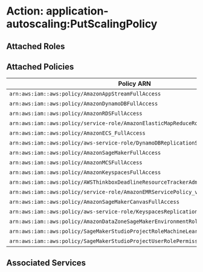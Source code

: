 # Action: application-autoscaling:PutScalingPolicy

## Attached Roles

## Attached Policies

| Policy ARN | Policy Name |
|------------|-------------|
| `arn:aws:iam::aws:policy/AmazonAppStreamFullAccess` | [AmazonAppStreamFullAccess](../policies.md#amazonappstreamfullaccess) |
| `arn:aws:iam::aws:policy/AmazonDynamoDBFullAccess` | [AmazonDynamoDBFullAccess](../policies.md#amazondynamodbfullaccess) |
| `arn:aws:iam::aws:policy/AmazonRDSFullAccess` | [AmazonRDSFullAccess](../policies.md#amazonrdsfullaccess) |
| `arn:aws:iam::aws:policy/service-role/AmazonElasticMapReduceRole` | [AmazonElasticMapReduceRole](../policies.md#amazonelasticmapreducerole) |
| `arn:aws:iam::aws:policy/AmazonECS_FullAccess` | [AmazonECS_FullAccess](../policies.md#amazonecs_fullaccess) |
| `arn:aws:iam::aws:policy/aws-service-role/DynamoDBReplicationServiceRolePolicy` | [DynamoDBReplicationServiceRolePolicy](../policies.md#dynamodbreplicationservicerolepolicy) |
| `arn:aws:iam::aws:policy/AmazonSageMakerFullAccess` | [AmazonSageMakerFullAccess](../policies.md#amazonsagemakerfullaccess) |
| `arn:aws:iam::aws:policy/AmazonMCSFullAccess` | [AmazonMCSFullAccess](../policies.md#amazonmcsfullaccess) |
| `arn:aws:iam::aws:policy/AmazonKeyspacesFullAccess` | [AmazonKeyspacesFullAccess](../policies.md#amazonkeyspacesfullaccess) |
| `arn:aws:iam::aws:policy/AWSThinkboxDeadlineResourceTrackerAdminPolicy` | [AWSThinkboxDeadlineResourceTrackerAdminPolicy](../policies.md#awsthinkboxdeadlineresourcetrackeradminpolicy) |
| `arn:aws:iam::aws:policy/service-role/AmazonEMRServicePolicy_v2` | [AmazonEMRServicePolicy_v2](../policies.md#amazonemrservicepolicy_v2) |
| `arn:aws:iam::aws:policy/AmazonSageMakerCanvasFullAccess` | [AmazonSageMakerCanvasFullAccess](../policies.md#amazonsagemakercanvasfullaccess) |
| `arn:aws:iam::aws:policy/aws-service-role/KeyspacesReplicationServiceRolePolicy` | [KeyspacesReplicationServiceRolePolicy](../policies.md#keyspacesreplicationservicerolepolicy) |
| `arn:aws:iam::aws:policy/AmazonDataZoneSageMakerEnvironmentRolePermissionsBoundary` | [AmazonDataZoneSageMakerEnvironmentRolePermissionsBoundary](../policies.md#amazondatazonesagemakerenvironmentrolepermissionsboundary) |
| `arn:aws:iam::aws:policy/SageMakerStudioProjectRoleMachineLearningPolicy` | [SageMakerStudioProjectRoleMachineLearningPolicy](../policies.md#sagemakerstudioprojectrolemachinelearningpolicy) |
| `arn:aws:iam::aws:policy/SageMakerStudioProjectUserRolePermissionsBoundary` | [SageMakerStudioProjectUserRolePermissionsBoundary](../policies.md#sagemakerstudioprojectuserrolepermissionsboundary) |

## Associated Services

